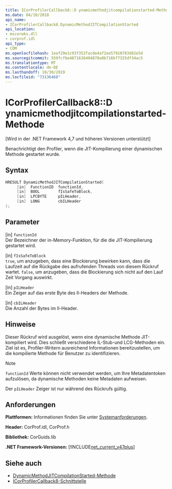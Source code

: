 ```yaml
---
title: ICorProfilerCallback8::D ynamicmethodjitcompilationstarted-Methode
ms.date: 04/10/2018
api_name:
- ICorProfilerCallback8.DynamicMethodJITCompilationStarted
api_location:
- mscorwks.dll
- corprof.idl
api_type:
- COM
ms.openlocfilehash: 1eaf29e1c93f352facde4af2ee57910783d82e5d
ms.sourcegitcommit: 559fcfbe4871636494870a8b716bf7325df34ac5
ms.translationtype: MT
ms.contentlocale: de-DE
ms.lasthandoff: 10/30/2019
ms.locfileid: "73136468"
---
```

# <a name="icorprofilercallback8dynamicmethodjitcompilationstarted-method"></a>ICorProfilerCallback8::D ynamicmethodjitcompilationstarted-Methode
[Wird in der .NET Framework 4,7 und höheren Versionen unterstützt]  
  
Benachrichtigt den Profiler, wenn die JIT-Kompilierung einer dynamischen Methode gestartet wurde.  
  
## <a name="syntax"></a>Syntax  
  
```cpp  
HRESULT DynamicMethodJITCompilationStarted(  
     [in]  FunctionID  functionId,   
     [in]  BOOL        fIsSafeToBlock,   
     [in]  LPCBYTE     pILHeader,   
     [in]  LONG        cbILHeader   
);  
```  
  
## <a name="parameters"></a>Parameter  
[in] `functionId`  
Der Bezeichner der in-Memory-Funktion, für die die JIT-Kompilierung gestartet wird.   

[in] `fIsSafeToBlock`   
`true`, um anzugeben, dass eine Blockierung bewirken kann, dass die Laufzeit auf die Rückgabe des aufrufenden Threads von diesem Rückruf wartet. `false`, um anzugeben, dass die Blockierung sich nicht auf den Lauf Zeit Vorgang auswirkt.  

[in] `pILHeader`    
Ein Zeiger auf das erste Byte des Il-Headers der Methode.   

[in] `cbILHeader`    
Die Anzahl der Bytes im Il-Header. 

## <a name="remarks"></a>Hinweise  

Dieser Rückruf wird ausgelöst, wenn eine dynamische Methode JIT-kompiliert wird. Dies schließt verschiedene IL-Stub-und LCG-Methoden ein. Ziel ist es, Profiler-Writern ausreichend Informationen bereitzustellen, um die kompilierte Methode für Benutzer zu identifizieren.

> [!NOTE]
> `functionId` Werte können nicht verwendet werden, um Ihre Metadatentoken aufzulösen, da dynamische Methoden keine Metadaten aufweisen.

Der `pILHeader` Zeiger ist nur während des Rückrufs gültig.

## <a name="requirements"></a>Anforderungen  
 **Plattformen:** Informationen finden Sie unter [Systemanforderungen](../../../../docs/framework/get-started/system-requirements.md).  
  
 **Header:** CorProf.idl, CorProf.h  
  
 **Bibliothek:** CorGuids.lib  
  
 **.NET Framework-Versionen:** [!INCLUDE[net_current_v47plus](../../../../includes/net-current-v47plus.md)]  
  
## <a name="see-also"></a>Siehe auch

- [DynamicMethodJITCompilationStarted-Methode](icorprofilercallback8-dynamicmethodjitcompilationfinished-method.md)
- [ICorProfilerCallback8-Schnittstelle](icorprofilercallback8-interface.md)
